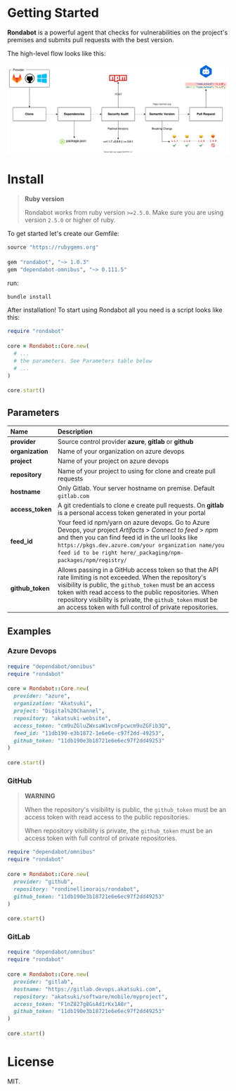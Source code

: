 # Getting Started

**Rondabot** is a powerful agent that checks for vulnerabilities on the project's premises and submits pull requests with the best version.

The high-level flow looks like this:

<p align="center">
  <img src="resources/flow.svg" alt="Rondabot architecture">
</p>

# Install

> **Ruby version**
>
> Rondabot works from ruby version `>=2.5.0`.
> Make sure you are using version `2.5.0` or higher of ruby.

To get started let's create our Gemfile:

```ruby
source "https://rubygems.org"

gem "rondabot", "~> 1.0.3"
gem "dependabot-omnibus", "~> 0.111.5"
```

run:

```bash
bundle install
```

After installation! To start using Rondabot all you need is a script looks like this:

```ruby
require "rondabot"

core = Rondabot::Core.new(
  # ...
  # the parameters. See Parameters table below
  # ...
)

core.start()
```

## Parameters

| Name | Description |
|:------|:------|
| **provider** | Source control provider **azure**, **gitlab** or **github** |
| **organization** | Name of your organization on azure devops |
| **project** | Name of your project on azure devops |
| **repository** | Name of your project to using for clone and create pull requests |
| **hostname** | Only Gitlab. Your server hostname on premise. Default `gitlab.com` |
| **access_token** | A git credentials to clone e create pull requests. On **gitlab** is a personal access token generated in your portal |
| **feed_id** | Your feed id npm/yarn on azure devops. Go to Azure Devops, your project _Artifacts_ > _Connect to feed_ > _npm_ and then you can find feed id in the url looks like `https://pkgs.dev.azure.com/your organization name/you feed id to be right here/_packaging/npm-packages/npm/registry/` |
| **github_token** | Allows passing in a GitHub access token so that the API rate limiting is not exceeded. When the repository's visibility is public, the `github_token` must be an access token with read access to the public repositories. When repository visibility is private, the `github_token` must be an access token with full control of private repositories. |

## Examples

### Azure Devops

```ruby
require "dependabot/omnibus"
require "rondabot"

core = Rondabot::Core.new(
  provider: "azure",
  organization: "Akatsuki",
  project: "Digital%20Channel",
  repository: "akatsuki-website",
  access_token: "cm9uZGluZWxsaW1vcmFpcwcm9uZGFib3Q",
  feed_id: "11db190-e3b1872-1e6e6e-c97f2dd-49253",
  github_token: "11db190e3b18721e6e6ec97f2dd49253"
)

core.start()
```

### GitHub

> **WARNING**
>
> When the repository's visibility is public, the `github_token` must be an access token with read access to the public repositories.
>
> When repository visibility is private, the `github_token` must be an access token with full control of private repositories.

```ruby
require "dependabot/omnibus"
require "rondabot"

core = Rondabot::Core.new(
  provider: "github",
  repository: "rondinellimorais/rondabot",
  github_token: "11db190e3b18721e6e6ec97f2dd49253"
)

core.start()
```

### GitLab

```ruby
require "dependabot/omnibus"
require "rondabot"

core = Rondabot::Core.new(
  provider: "gitlab",
  hostname: "https://gitlab.devops.akatsuki.com",
  repository: "akatsuki/software/mobile/myproject",
  access_token: "F1nZ827g8GsAd1rKx1A8r",
  github_token: "11db190e3b18721e6e6ec97f2dd49253"
)

core.start()
```

# License

MIT.
